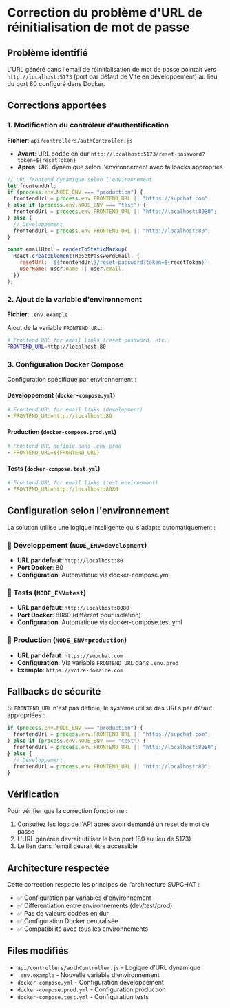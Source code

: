 # Correction du problème d'URL de réinitialisation de mot de passe

## Problème identifié

L'URL généré dans l'email de réinitialisation de mot de passe pointait vers `http://localhost:5173` (port par défaut de Vite en développement) au lieu du port 80 configuré dans Docker.

## Corrections apportées

### 1. Modification du contrôleur d'authentification

**Fichier**: `api/controllers/authController.js`

- **Avant**: URL codée en dur `http://localhost:5173/reset-password?token=${resetToken}`
- **Après**: URL dynamique selon l'environnement avec fallbacks appropriés

```js
// URL frontend dynamique selon l'environnement
let frontendUrl;
if (process.env.NODE_ENV === "production") {
  frontendUrl = process.env.FRONTEND_URL || "https://supchat.com";
} else if (process.env.NODE_ENV === "test") {
  frontendUrl = process.env.FRONTEND_URL || "http://localhost:8080";
} else {
  // Développement
  frontendUrl = process.env.FRONTEND_URL || "http://localhost:80";
}

const emailHtml = renderToStaticMarkup(
  React.createElement(ResetPasswordEmail, {
    resetUrl: `${frontendUrl}/reset-password?token=${resetToken}`,
    userName: user.name || user.email,
  })
);
```

### 2. Ajout de la variable d'environnement

**Fichier**: `.env.example`

Ajout de la variable `FRONTEND_URL`:

```bash
# Frontend URL for email links (reset password, etc.)
FRONTEND_URL=http://localhost:80
```

### 3. Configuration Docker Compose

Configuration spécifique par environnement :

#### Développement (`docker-compose.yml`)

```yaml
# Frontend URL for email links (development)
- FRONTEND_URL=http://localhost:80
```

#### Production (`docker-compose.prod.yml`)

```yaml
# Frontend URL définie dans .env.prod
- FRONTEND_URL=${FRONTEND_URL}
```

#### Tests (`docker-compose.test.yml`)

```yaml
# Frontend URL for email links (test environment)
- FRONTEND_URL=http://localhost:8080
```

## Configuration selon l'environnement

La solution utilise une logique intelligente qui s'adapte automatiquement :

### 🔧 Développement (`NODE_ENV=development`)

- **URL par défaut**: `http://localhost:80`
- **Port Docker**: 80
- **Configuration**: Automatique via docker-compose.yml

### 🧪 Tests (`NODE_ENV=test`)

- **URL par défaut**: `http://localhost:8080`
- **Port Docker**: 8080 (différent pour isolation)
- **Configuration**: Automatique via docker-compose.test.yml

### 🚀 Production (`NODE_ENV=production`)

- **URL par défaut**: `https://supchat.com`
- **Configuration**: Via variable `FRONTEND_URL` dans `.env.prod`
- **Exemple**: `https://votre-domaine.com`

## Fallbacks de sécurité

Si `FRONTEND_URL` n'est pas définie, le système utilise des URLs par défaut appropriées :

```js
if (process.env.NODE_ENV === "production") {
  frontendUrl = process.env.FRONTEND_URL || "https://supchat.com";
} else if (process.env.NODE_ENV === "test") {
  frontendUrl = process.env.FRONTEND_URL || "http://localhost:8080";
} else {
  // Développement
  frontendUrl = process.env.FRONTEND_URL || "http://localhost:80";
}
```

## Vérification

Pour vérifier que la correction fonctionne :

1. Consultez les logs de l'API après avoir demandé un reset de mot de passe
2. L'URL générée devrait utiliser le bon port (80 au lieu de 5173)
3. Le lien dans l'email devrait être accessible

## Architecture respectée

Cette correction respecte les principes de l'architecture SUPCHAT :

- ✅ Configuration par variables d'environnement
- ✅ Différentiation entre environnements (dev/test/prod)
- ✅ Pas de valeurs codées en dur
- ✅ Configuration Docker centralisée
- ✅ Compatibilité avec tous les environnements

## Files modifiés

- `api/controllers/authController.js` - Logique d'URL dynamique
- `.env.example` - Nouvelle variable d'environnement
- `docker-compose.yml` - Configuration développement
- `docker-compose.prod.yml` - Configuration production
- `docker-compose.test.yml` - Configuration tests
